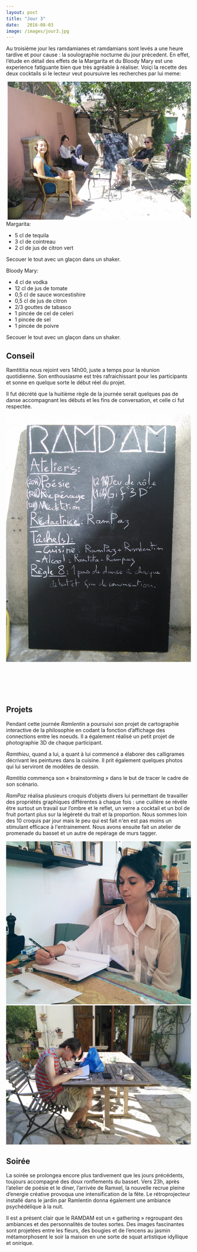 ```yaml
---
layout: post
title: "Jour 3"
date:   2016-08-03
image: /images/jour3.jpg
---
```


Au troisième jour les ramdamianes et ramdamians sont levés a une heure tardive et pour cause : la soulographie nocturne du jour précedent. En effet, l’étude en détail des effets de la Margarita et du Bloody Mary est une experience fatiguante bien que très agréable à réaliser. Voiçi la recette des deux cocktails si le lecteur veut poursuivre les recherches par lui meme:

<div style="float:right; max-width: 500px;"><img src="/images/jour3.jpg" style="max-width: 500px"></div>

Margarita:
- 5 cl de tequila
- 3 cl de cointreau
- 2 cl de jus de citron vert

Secouer le tout avec un glaçon dans un shaker.

Bloody Mary:
- 4 cl de vodka
- 12 cl de jus de tomate
- 0,5 cl de sauce worcestishire
- 0,5 cl de jus de citron
- 2/3 gouttes de tabasco
- 1 pincée de cel de celeri
- 1 pincée de sel
- 1 pincée de poivre

Secouer le tout avec un glaçon dans un shaker.

## Conseil

Ramtititia nous rejoint vers 14h00, juste a temps pour la réunion quotidienne. Son enthousiasme est très rafraichissant pour les participants et sonne en quelque sorte le début réel du projet.

Il fut décrété que la huitième règle de la journée serait quelques pas de danse accompagnant les débuts et les fins de conversation, et celle ci fut respectée.

<div class="box alt">
					<div class="row uniform 50%">
					<div class="4u"><span class="image fit"><img src="/images/tableau3.jpg" alt="" /></span></div>
						<div class="4u"><span class="image fit"><img src="/images/rampazdance.gif" alt="" /></span></div>
						<div class="4u"><span class="image fit"><img src="/images/ramlentindance.gif" alt="" /></span></div>
						<div class="4u"><span class="image fit"><img src="/images/rampazdance2.gif" alt="" /></span></div>
						<div class="4u"><span class="image fit"><img src="/images/ramthieuramtitiadance.gif" alt="" /></span></div>
						<div class="4u"><span class="image fit"><img src="/images/ramxeldance.gif" alt="" /></span></div>
					</div>
</div>

## Projets
Pendant cette journée *Ramlentin* a poursuivi son projet de cartographie interactive de la philosophie en codant la fonction d’affichage des connections entre les noeuds. Il a également réalisé un petit projet de photographie 3D de chaque participant.

*Ramthieu*, quand a lui, a quant à lui commencé a élaborer des calligrames décrivant les peintures dans la cuisine. Il prit également quelques photos qui lui serviront de modèles de dessin.

*Ramtitia* commença son « brainstorming » dans le but de tracer le cadre de son scénario.

*RamPaz* réalisa plusieurs croquis d’objets divers lui permettant de travailler des propriétés graphiques différentes à chaque fois : une cuillère se révèle être surtout un travail sur l’ombre et le reflet, un verre a cocktail et un bol de fruit portant plus sur la légèreté du trait et la proportion. Nous sommes loin des 10 croquis par jour mais le peu qui est fait n'en est pas moins un stimulant efficace à l'entrainement. Nous avons ensuite fait un atelier de promenade du basset et un autre de repérage de murs tagger.
<div class="box alt">
	<div class="row uniform 50%">
		<div class="6u"><span class="image fit"><img src="/images/Rampazcuiler.jpg" alt="" /></span></div>
		<div class="6u"><span class="image fit"><img src="/images/Ramthieucalli.jpg" alt="" /></span></div>
	</div>
</div>

## Soirée
La soirée se prolongea encore plus tardivement que les jours précédents, toujours accompagné des doux ronflements du basset. Vers 23h, après l’atelier de poésie et le diner, l’arrivée de Ramxel, la nouvelle recrue pleine d’energie créative provoqua une intensification de la fête. Le rétroprojecteur installé dans le jardin par Ramlentin donna également une ambiance psychédélique à la nuit.

Il est a présent clair que le RAMDAM est un « gathering » regroupant des ambiances et des personnalités de toutes sortes. Des images fascinantes sont projetées entre les fleurs, des bougies et de l’encens au jasmin métamorphosent le soir la maison en une sorte de squat artistique idyllique et onirique.
